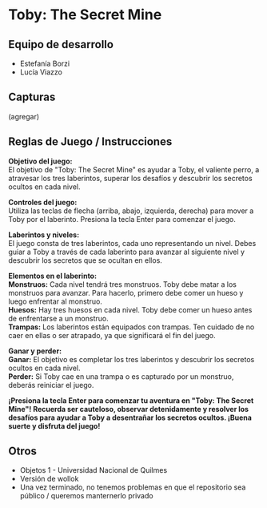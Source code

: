 # Toby: The Secret Mine

## Equipo de desarrollo

- Estefanía Borzi
- Lucía Viazzo

## Capturas

(agregar)

## Reglas de Juego / Instrucciones

**Objetivo del juego:** \
El objetivo de "Toby: The Secret Mine" es ayudar a Toby, el valiente perro, a atravesar los tres laberintos, superar los desafíos y descubrir los secretos ocultos en cada nivel.

**Controles del juego:** \
Utiliza las teclas de flecha (arriba, abajo, izquierda, derecha) para mover a Toby por el laberinto.
Presiona la tecla Enter para comenzar el juego.

**Laberintos y niveles:** \
El juego consta de tres laberintos, cada uno representando un nivel.
Debes guiar a Toby a través de cada laberinto para avanzar al siguiente nivel y descubrir los secretos que se ocultan en ellos.

**Elementos en el laberinto:** \
**Monstruos:** Cada nivel tendrá tres monstruos. Toby debe matar a los monstruos para avanzar. Para hacerlo, primero debe comer un hueso y luego enfrentar al monstruo. \
**Huesos:** Hay tres huesos en cada nivel. Toby debe comer un hueso antes de enfrentarse a un monstruo. \
**Trampas:** Los laberintos están equipados con trampas. Ten cuidado de no caer en ellas o ser atrapado, ya que significará el fin del juego. 

**Ganar y perder:** \
**Ganar:** El objetivo es completar los tres laberintos y descubrir los secretos ocultos en cada nivel. \
**Perder:** Si Toby cae en una trampa o es capturado por un monstruo, deberás reiniciar el juego.

**¡Presiona la tecla Enter para comenzar tu aventura en "Toby: The Secret Mine"! Recuerda ser cauteloso, observar detenidamente y resolver los desafíos para ayudar a Toby a desentrañar los secretos ocultos. ¡Buena suerte y disfruta del juego!**


## Otros

- Objetos 1 - Universidad Nacional de Quilmes
- Versión de wollok
- Una vez terminado, no tenemos problemas en que el repositorio sea público / queremos manternerlo privado
